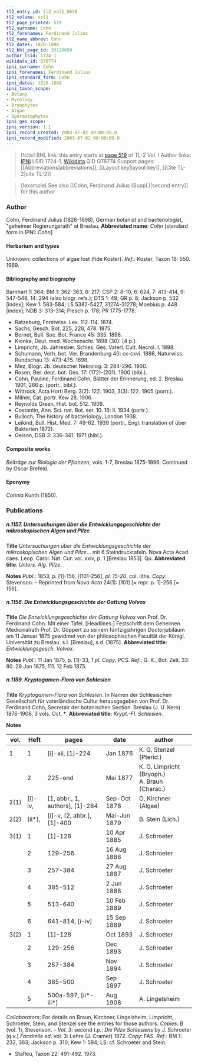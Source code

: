 ```yaml
---
tl2_entry_id: tl2_vol1_0650
tl2_volume: vol1
tl2_page_printed: 519
tl2_surname: Cohn
tl2_forenames: Ferdinand Julius
tl2_name_abbrev: Cohn
tl2_dates: 1828-1898
tl2_bhl_page_id: 33120650
author_lsid: 1724-1
wikidata_id: Q76774
ipni_surname: Cohn
ipni_forenames: Ferdinand Julius
ipni_standard_form: Cohn
ipni_dates: 1828-1898
ipni_taxon_scope: 
- Botany
- Mycology
- Bryophytes
- Algae
- Spermatophytes
ipni_geo_scope: 
ipni_version: 1.1
ipni_record_created: 2003-07-02 00:00:00.0
ipni_record_modified: 2003-07-02 00:00:00.0
---
```


> [!cite] BHL link: this entry starts at [page 519](https://www.biodiversitylibrary.org/page/33120650) of TL-2 Vol. I
> Author links: [IPNI](https://www.ipni.org/a/1724-1) LSID 1724-1, [Wikidata](https://www.wikidata.org/wiki/Q76774) QID Q76774
> Support pages: [[Abbreviations|abbreviations]], [[Layout key|layout key]], [[Cite TL-2|cite TL-2]]

> [!example] See also [[Cohn, Ferdinand Julius (Suppl.)|second entry]] for this author

### Author

Cohn, Ferdinand Julius (1828-1898), German botanist and bacteriologist, "geheimer Regierungsrath" at Breslau. 
**Abbreviated name**: *Cohn* \[standard form in IPNI: *Cohn*\]

#### Herbarium and types

Unknown; collections of algae lost (fide Koster).
*Ref*.: Koster, Taxon 18: 550. 1969.

#### Bibliography and biography

Barnhart 1: 364; BM 1: 362-363, 6: 217; CSP 2: 8-10, 6: 624, 7: 413-414, 9: 547-548, 14: 294 (also biogr. refs.); DTS 1: 49; GR p. 8; Jackson p. 532 \[index\]; Kew 1: 583-584; LS 5382-5427, 31274-31278; Moebius p. 448 \[index\]; NDB 3: 313-314; Plesch p. 178; PR 1775-1778.
- Ratzeburg, Forstwiss. Lex. 112-114. 1874.
- Sachs, Gesch. Bot. 225, 228, 478. 1875.
- Bornet, Bull. Soc. Bot. France 45: 335. 1898.
- Kionka, Deut. med. Wochenschr. 1898 (30): \[4 p.\].
- Limpricht, Jb. Jahresber. Schles. Ges. Vaterl. Cult. Necrol. I. 1898.
- Schumann, Verh. bot. Ver. Brandenburg 40: cx-cxvi. 1898, Naturwiss. Rundschau 13: 473-475. 1898.
- Mez, Biogr. Jb. deutscher Nekrolog. 3: 284-296. 1900.
- Rosen, Ber. deut. bot. Ges. 17: (172)-(201). 1900 (bibl.).
- Cohn, Pauline, Ferdinand Cohn, Blätter der Erinnerung, ed. 2. Breslau 1901, 266 p. (portr., bibl.).
- Wittrock, Acta Horti Berg. 3(2): 122. 1903, 3(3): 122. 1905 (portr.).
- Milner, Cat. portr. Kew 28. 1906.
- Reynolds Green, Hist. bot. 512. 1909.
- Costantin, Ann. Sci. nat. Bot. ser. 10. 16: li. 1934 (portr.).
- Bulloch, The history of bacteriology, London 1938.
- Leikind, Bull. Hist. Med. 7: 49-62. 1939 (portr., Engl. translation of über Bakterien 1872).
- Geison, DSB 3: 336-341. 1971 (bibl.).

#### Composite works

*Beiträge zur Biologie der Pflanzen*, vols. 1-7, Breslau 1875-1896. Continued by Oscar Brefeld.

#### Eponymy

*Cohnia* Kunth (1850).

### Publications

##### n.1157. Untersuchungen über die Entwicklungsgeschichte der mikroskopischen Algen und Pilze

**Title**
*Untersuchungen über die Entwicklungsgeschichte der mikroskopischen Algen und Pilze*... mit 6 Steindrucktafeln. Nova Acta Acad. caes. Leop. Carol. Nat. Cur. vol. xxiv, p. 1 \[Breslau 1853\]. Qu.
**Abbreviated title**: *Unters. Alg. Pilze*.

**Notes**
*Publ*.: 1853, p. \[1\]-156, \[(101-256\], *pl. 15-20*, col. liths. *Copy*: Stevenson. – Reprinted from *Nova Acta* 24(1): \[101\] \[= repr. p. 1\]-256 \[= 156\].

##### n.1158. Die Entwicklungsgeschichte der Gattung Volvox

**Title**
*Die Entwicklungsgeschichte der Gattung Volvox* von Prof. Dr. Ferdinand Cohn. Mit einer Tafel. \[Headlines:\] Festschrift dem Geheimen Medicinalrath Prof. Dr. Göppert zu seinem fünfzigjährigen Doctorjubiläum am 11 Januar 1875 gewidmet von der philosophischen Facultät der Königl. Universität zu Breslau. s.I. \[Breslau\], s.d. \[1875\].
**Abbreviated title**: *Entwicklungsgesch. Volvox*.

**Notes**
*Publ*.: 11 Jan 1875, p. \[1\]-33, *1 pl. Copy*: PCS.
*Ref*.: G. K., Bot. Zeit. 33: 80. 29 Jan 1875, 111. 12 Feb 1875.

##### n.1159. Kryptogamen-Flora von Schlesien

**Title**
*Kryptogamen-Flora von Schlesien*. In Namen der Schlesischen Gesellschaft für vaterländische Cultur herausgegeben von Prof. Dr. Ferdinand Cohn, Secretair der botanischen Section. Breslau (J. U. Kern) 1876-1908, 3 vols. Oct. †.
**Abbreviated title**: *Krypt.-Fl. Schlesien*.

**Notes**

|vol.	|Heft	|pages	|date	|author|
|---	|---	|---	|---	|---	|
|1	|1	|\[i\]-xii, \[1\]-224	|Jan 1876	|K. G. Stenzel (Pterid.)|
|	|2	|225-end	|Mai 1877	|K. G. Limpricht (Bryoph.)<br/>A. Braun (Charac.)|
|2(1)	|\[i\]-iv,	|\[1, abbr., 1, authors\], \[1\]-284	|Sep-Oct 1878	|O. Kirchner (Algae)|
|2(2)	|\[ii\*\],	|\[i\]-v, \[2, abbr.\], \[1\]-400	|Mai-Jun 1879	|B. Stein (Lich.)|
|3(1)	|1	|\[1\]-128	|10 Apr 1885	|J. Schroeter|
|	|2	|129-256	|16 Aug 1886	|J. Schroeter|
|	|3	|257-384	|27 Aug 1887	|J. Schroeter|
|	|4	|385-512	|2 Jun 1888	|J. Schroeter|
|	|5	|513-640	|10 Feb 1889	|J. Schroeter|
|	|6	|641-814, \[i-iv\]	|15 Sep 1889	|J. Schroeter|
|3(2)	|1	|\[1\]-128	|Oct 1893	|J. Schroeter|
|	|2	|129-256	|Dec 1893	|J. Schroeter|
|	|3	|257-384	|Nov 1894	|J. Schroeter|
|	|4	|385-500	|Sep 1897	|J. Schroeter|
|	|5	|500a-597, \[ii\*-iii\*\]	|Aug 1908	|A. Lingelsheim|

*Collaborators*: For details on Braun, Kirchner, Lingelsheim, Limpricht, Schroeter, Stein, and Stenzel see the entries for those authors.
*Copies*: B (vol. 1), Stevenson. – *Vol. 3*: second t.p.: *Die Pilze Schlesiens* by J. Schroeter (q.v.)
*Facsimile ed*. vol. 3: Lehre (J. Cramer) 1972. *Copy*: FAS.
*Ref*.: BM 1: 232, 363; Jackson p. 310; Kew 1: 584; LS: cf. Schroeter and Stein.
- Stafleu, Taxon 22: 491-492. 1973.


